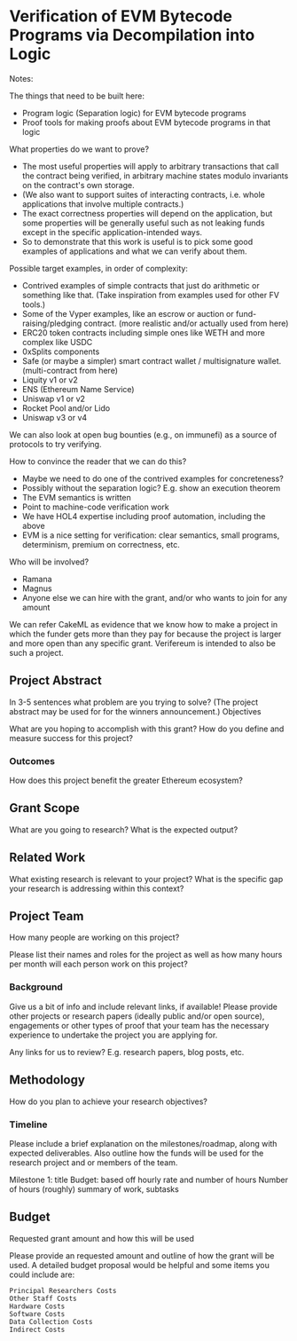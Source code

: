 # Verification of EVM Bytecode Programs via Decompilation into Logic

Notes:

The things that need to be built here:
- Program logic (Separation logic) for EVM bytecode programs
- Proof tools for making proofs about EVM bytecode programs in that logic

What properties do we want to prove?
- The most useful properties will apply to arbitrary transactions that call the
  contract being verified, in arbitrary machine states modulo invariants on the
  contract's own storage.
- (We also want to support suites of interacting contracts, i.e. whole
  applications that involve multiple contracts.)
- The exact correctness properties will depend on the application, but some
  properties will be generally useful such as not leaking funds except in the
  specific application-intended ways.
- So to demonstrate that this work is useful is to pick some good examples of
  applications and what we can verify about them.

Possible target examples, in order of complexity:
- Contrived examples of simple contracts that just do arithmetic or something
  like that. (Take inspiration from examples used for other FV tools.)
- Some of the Vyper examples, like an escrow or auction or fund-raising/pledging contract.
(more realistic and/or actually used from here)
- ERC20 token contracts including simple ones like WETH and more complex like USDC
- 0xSplits components
- Safe (or maybe a simpler) smart contract wallet / multisignature wallet.
(multi-contract from here)
- Liquity v1 or v2
- ENS (Ethereum Name Service)
- Uniswap v1 or v2
- Rocket Pool and/or Lido
- Uniswap v3 or v4

We can also look at open bug bounties (e.g., on immunefi) as a source of protocols to try verifying.

How to convince the reader that we can do this?
- Maybe we need to do one of the contrived examples for concreteness?
- Possibly without the separation logic? E.g. show an execution theorem
- The EVM semantics is written
- Point to machine-code verification work
- We have HOL4 expertise including proof automation, including the above
- EVM is a nice setting for verification: clear semantics, small programs, determinism, premium on correctness, etc.

Who will be involved?
- Ramana
- Magnus
- Anyone else we can hire with the grant, and/or who wants to join for any amount

We can refer CakeML as evidence that we know how to make a project in which the
funder gets more than they pay for because the project is larger and more open
than any specific grant. Verifereum is intended to also be such a project.

## Project Abstract

In 3-5 sentences what problem are you trying to solve? (The project abstract may be used for for the winners announcement.)
Objectives

What are you hoping to accomplish with this grant? How do you define and measure success for this project?

### Outcomes

How does this project benefit the greater Ethereum ecosystem?

## Grant Scope

What are you going to research? What is the expected output?

## Related Work

What existing research is relevant to your project?
What is the specific gap your research is addressing within this context?

## Project Team

How many people are working on this project?

Please list their names and roles for the project as well as how many hours per month will each person work on this project?

### Background

Give us a bit of info and include relevant links, if available! Please provide other projects or research papers (ideally public and/or open source), engagements or other types of proof that your team has the necessary experience to undertake the project you are applying for.

Any links for us to review? E.g. research papers, blog posts, etc.

## Methodology

How do you plan to achieve your research objectives?

### Timeline

Please include a brief explanation on the milestones/roadmap, along with expected deliverables. Also outline how the funds will be used for the research project and or members of the team.

Milestone 1: title
Budget: based off hourly rate and number of hours
Number of hours (roughly)
summary of work, subtasks

## Budget

Requested grant amount and how this will be used

Please provide an requested amount and outline of how the grant will be used. A detailed budget proposal would be helpful and some items you could include are:

    Principal Researchers Costs
    Other Staff Costs
    Hardware Costs
    Software Costs
    Data Collection Costs
    Indirect Costs

